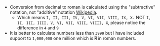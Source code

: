 - Conversion from decimal to roman is calculated using the "subtractive" notation, not "additive" notation [Wikipedia](https://en.wikipedia.org/wiki/Roman_numerals).
  - Which means `I, II, III, IV, V, VI, VII, VIII, IX, X.` NOT `I, II, III, IIII, V, VI, VII, VIII, VIIII, X`, please notice the difference in `4` and `9`
- It is better to calculate numbers less than `3999` but I have included support to `1,000,000` one million which is **`M̅`** in roman numbers.
